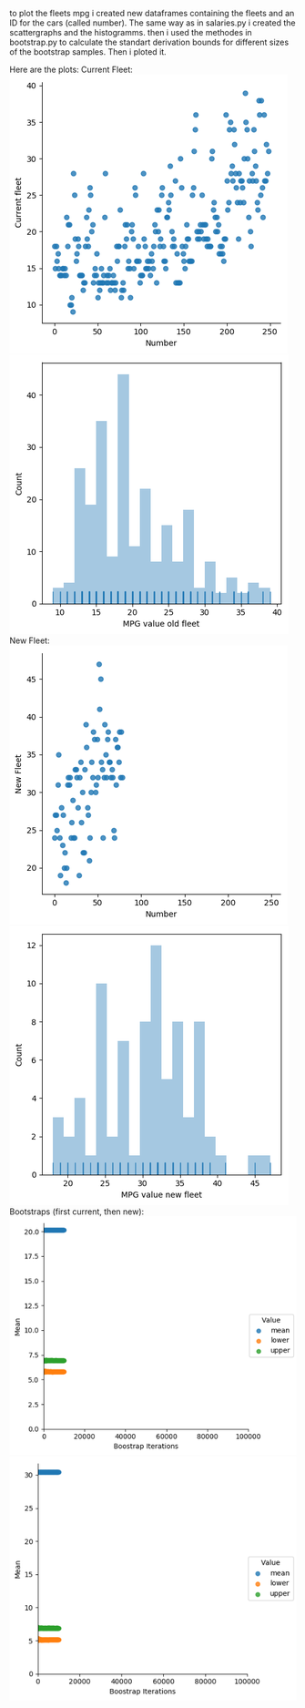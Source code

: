 to plot the fleets mpg i created new dataframes containing the fleets and an ID for the cars (called number).
The same way as in salaries.py i created the scattergraphs and the histogramms.
then i used the methodes in bootstrap.py to calculate the standart derivation bounds for different sizes of the bootstrap samples.
Then i ploted it.

Here are the plots:
Current Fleet:
![logo](./scaterplot.png?raw=true)
![logo](./histogram.png?raw=true)
New Fleet:
![logo](./scaterplot2.png?raw=true)
![logo](./histogram2.png?raw=true)
Bootstraps (first current, then new):
![logo](./bootstrap_confidence_current.png?raw=true)
![logo](./bootstrap_confidence_new.png?raw=true)

